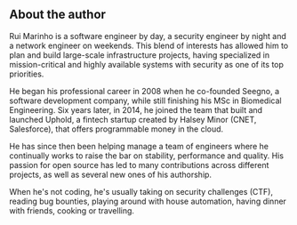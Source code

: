 ## About the author

Rui Marinho is a software engineer by day, a security engineer by night and a network engineer on weekends. This blend of interests has allowed him to plan and build large-scale infrastructure projects, having specialized in mission-critical and highly available systems with security as one of its top priorities.

He began his professional career in 2008 when he co-founded Seegno, a software development company, while still finishing his MSc in Biomedical Engineering. Six years later, in 2014, he joined the team that built and launched Uphold, a fintech startup created by Halsey Minor (CNET, Salesforce), that offers programmable money in the cloud.

He has since then been helping manage a team of engineers where he continually works to raise the bar on stability, performance and quality. His passion for open source has led to many contributions across different projects, as well as several new ones of his authorship.

When he's not coding, he's usually taking on security challenges (CTF), reading bug bounties, playing around with house automation, having dinner with friends, cooking or travelling.
